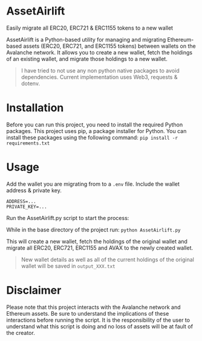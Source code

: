 # AssetAirlift
Easily migrate all ERC20, ERC721 &amp; ERC1155 tokens to a new wallet

AssetAirlift is a Python-based utility for managing and migrating Ethereum-based assets (ERC20, ERC721, and ERC1155 tokens) between wallets on the Avalanche network. It allows you to create a new wallet, fetch the holdings of an existing wallet, and migrate those holdings to a new wallet.

> I have tried to not use any non python native packages to avoid dependencies. Current implementation uses Web3, requests & dotenv.

# Installation
Before you can run this project, you need to install the required Python packages. This project uses pip, a package installer for Python. You can install these packages using the following command:
`pip install -r requirements.txt`

# Usage
Add the wallet you are migrating from to a `.env` file. Include the wallet address & private key.

```
ADDRESS=...
PRIVATE_KEY=...
```

Run the AssetAirlift.py script to start the process:

While in the base directory of the project run: `python AssetAirlift.py`

This will create a new wallet, fetch the holdings of the original wallet and migrate all ERC20, ERC721, ERC1155 and AVAX to the newly created wallet.
> New wallet details as well as all of the current holdings of the original wallet will be saved in `output_XXX.txt`

# Disclaimer
Please note that this project interacts with the Avalanche network and Ethereum assets. Be sure to understand the implications of these interactions before running the script.
It is the responsibility of the user to understand what this script is doing and no loss of assets will be at fault of the creator.
